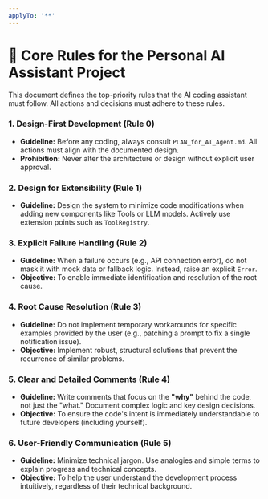 ```yaml
---
applyTo: '**'
---
```

# 📜 Core Rules for the Personal AI Assistant Project

This document defines the top-priority rules that the AI coding assistant must follow. All actions and decisions must adhere to these rules.

### 1. Design-First Development (Rule 0)
- **Guideline:** Before any coding, always consult `PLAN_for_AI_Agent.md`. All actions must align with the documented design.
- **Prohibition:** Never alter the architecture or design without explicit user approval.

### 2. Design for Extensibility (Rule 1)
- **Guideline:** Design the system to minimize code modifications when adding new components like Tools or LLM models. Actively use extension points such as `ToolRegistry`.

### 3. Explicit Failure Handling (Rule 2)
- **Guideline:** When a failure occurs (e.g., API connection error), do not mask it with mock data or fallback logic. Instead, raise an explicit `Error`.
- **Objective:** To enable immediate identification and resolution of the root cause.

### 4. Root Cause Resolution (Rule 3)
- **Guideline:** Do not implement temporary workarounds for specific examples provided by the user (e.g., patching a prompt to fix a single notification issue).
- **Objective:** Implement robust, structural solutions that prevent the recurrence of similar problems.

### 5. Clear and Detailed Comments (Rule 4)
- **Guideline:** Write comments that focus on the **"why"** behind the code, not just the "what." Document complex logic and key design decisions.
- **Objective:** To ensure the code's intent is immediately understandable to future developers (including yourself).

### 6. User-Friendly Communication (Rule 5)
- **Guideline:** Minimize technical jargon. Use analogies and simple terms to explain progress and technical concepts.
- **Objective:** To help the user understand the development process intuitively, regardless of their technical background.